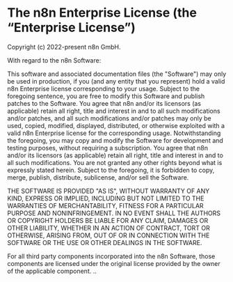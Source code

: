 # The n8n Enterprise License (the “Enterprise License”)

Copyright (c) 2022-present n8n GmbH.

With regard to the n8n Software:

This software and associated documentation files (the "Software") may only be used in production, if
you (and any entity that you represent) hold a valid n8n Enterprise license corresponding to your
usage. Subject to the foregoing sentence, you are free to modify this Software and publish patches
to the Software. You agree that n8n and/or its licensors (as applicable) retain all right, title and
interest in and to all such modifications and/or patches, and all such modifications and/or patches
may only be used, copied, modified, displayed, distributed, or otherwise exploited with a valid n8n
Enterprise license for the corresponding usage. Notwithstanding the foregoing, you may copy and
modify the Software for development and testing purposes, without requiring a subscription. You
agree that n8n and/or its licensors (as applicable) retain all right, title and interest in and to
all such modifications. You are not granted any other rights beyond what is expressly stated herein.
Subject to the foregoing, it is forbidden to copy, merge, publish, distribute, sublicense, and/or
sell the Software.

THE SOFTWARE IS PROVIDED "AS IS", WITHOUT WARRANTY OF ANY KIND, EXPRESS OR IMPLIED, INCLUDING BUT
NOT LIMITED TO THE WARRANTIES OF MERCHANTABILITY, FITNESS FOR A PARTICULAR PURPOSE AND
NONINFRINGEMENT. IN NO EVENT SHALL THE AUTHORS OR COPYRIGHT HOLDERS BE LIABLE FOR ANY CLAIM, DAMAGES
OR OTHER LIABILITY, WHETHER IN AN ACTION OF CONTRACT, TORT OR OTHERWISE, ARISING FROM, OUT OF OR IN
CONNECTION WITH THE SOFTWARE OR THE USE OR OTHER DEALINGS IN THE SOFTWARE.

For all third party components incorporated into the n8n Software, those components are licensed
under the original license provided by the owner of the applicable component.
..
